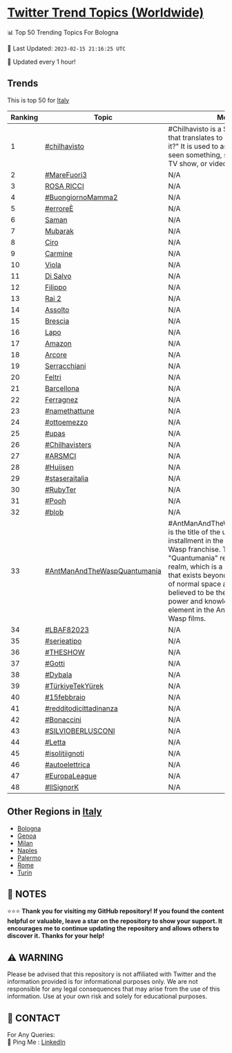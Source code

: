 [Twitter Trend Topics (Worldwide)](https://github.com/ErcinDedeoglu/Twitter-Trend-Topics)
==========


📊 Top 50 Trending Topics For Bologna

📆 Last Updated: `2023-02-15 21:16:25 UTC`

🔧 Updated every 1 hour!


## Trends

This is top 50 for [Italy](</Italy>)

| Ranking | Topic | Mean |
| ------- | ------------ | ------------ |
| 1 | [#chilhavisto](http://twitter.com/search?q=%23chilhavisto) | #Chilhavisto is a Spanish hashtag that translates to "Have you seen it?" It is used to ask if someone has seen something, such as a movie, TV show, or video. |
| 2 | [#MareFuori3](http://twitter.com/search?q=%23MareFuori3) | N/A |
| 3 | [ROSA RICCI](http://twitter.com/search?q=ROSA+RICCI) | N/A |
| 4 | [#BuongiornoMamma2](http://twitter.com/search?q=%23BuongiornoMamma2) | N/A |
| 5 | [#erroreÈ](http://twitter.com/search?q=%23errore%c3%88) | N/A |
| 6 | [Saman](http://twitter.com/search?q=Saman) | N/A |
| 7 | [Mubarak](http://twitter.com/search?q=Mubarak) | N/A |
| 8 | [Ciro](http://twitter.com/search?q=Ciro) | N/A |
| 9 | [Carmine](http://twitter.com/search?q=Carmine) | N/A |
| 10 | [Viola](http://twitter.com/search?q=Viola) | N/A |
| 11 | [Di Salvo](http://twitter.com/search?q=Di+Salvo) | N/A |
| 12 | [Filippo](http://twitter.com/search?q=Filippo) | N/A |
| 13 | [Rai 2](http://twitter.com/search?q=Rai+2) | N/A |
| 14 | [Assolto](http://twitter.com/search?q=Assolto) | N/A |
| 15 | [Brescia](http://twitter.com/search?q=Brescia) | N/A |
| 16 | [Lapo](http://twitter.com/search?q=Lapo) | N/A |
| 17 | [Amazon](http://twitter.com/search?q=Amazon) | N/A |
| 18 | [Arcore](http://twitter.com/search?q=Arcore) | N/A |
| 19 | [Serracchiani](http://twitter.com/search?q=Serracchiani) | N/A |
| 20 | [Feltri](http://twitter.com/search?q=Feltri) | N/A |
| 21 | [Barcellona](http://twitter.com/search?q=Barcellona) | N/A |
| 22 | [Ferragnez](http://twitter.com/search?q=Ferragnez) | N/A |
| 23 | [#namethattune](http://twitter.com/search?q=%23namethattune) | N/A |
| 24 | [#ottoemezzo](http://twitter.com/search?q=%23ottoemezzo) | N/A |
| 25 | [#upas](http://twitter.com/search?q=%23upas) | N/A |
| 26 | [#Chilhavisters](http://twitter.com/search?q=%23Chilhavisters) | N/A |
| 27 | [#ARSMCI](http://twitter.com/search?q=%23ARSMCI) | N/A |
| 28 | [#Huijsen](http://twitter.com/search?q=%23Huijsen) | N/A |
| 29 | [#staseraitalia](http://twitter.com/search?q=%23staseraitalia) | N/A |
| 30 | [#RubyTer](http://twitter.com/search?q=%23RubyTer) | N/A |
| 31 | [#Pooh](http://twitter.com/search?q=%23Pooh) | N/A |
| 32 | [#blob](http://twitter.com/search?q=%23blob) | N/A |
| 33 | [#AntManAndTheWaspQuantumania](http://twitter.com/search?q=%23AntManAndTheWaspQuantumania) | #AntManAndTheWaspQuantumania is the title of the upcoming third installment in the Ant-Man and The Wasp franchise. The word "Quantumania" refers to a quantum realm, which is a subatomic world that exists beyond the boundaries of normal space and time. It is believed to be the source of great power and knowledge, and is a key element in the Ant-Man and The Wasp films. |
| 34 | [#LBAF82023](http://twitter.com/search?q=%23LBAF82023) | N/A |
| 35 | [#serieatipo](http://twitter.com/search?q=%23serieatipo) | N/A |
| 36 | [#THESHOW](http://twitter.com/search?q=%23THESHOW) | N/A |
| 37 | [#Gotti](http://twitter.com/search?q=%23Gotti) | N/A |
| 38 | [#Dybala](http://twitter.com/search?q=%23Dybala) | N/A |
| 39 | [#TürkiyeTekYürek](http://twitter.com/search?q=%23T%c3%bcrkiyeTekY%c3%bcrek) | N/A |
| 40 | [#15febbraio](http://twitter.com/search?q=%2315febbraio) | N/A |
| 41 | [#redditodicittadinanza](http://twitter.com/search?q=%23redditodicittadinanza) | N/A |
| 42 | [#Bonaccini](http://twitter.com/search?q=%23Bonaccini) | N/A |
| 43 | [#SILVIOBERLUSCONI](http://twitter.com/search?q=%23SILVIOBERLUSCONI) | N/A |
| 44 | [#Letta](http://twitter.com/search?q=%23Letta) | N/A |
| 45 | [#isolitiignoti](http://twitter.com/search?q=%23isolitiignoti) | N/A |
| 46 | [#autoelettrica](http://twitter.com/search?q=%23autoelettrica) | N/A |
| 47 | [#EuropaLeague](http://twitter.com/search?q=%23EuropaLeague) | N/A |
| 48 | [#IlSignorK](http://twitter.com/search?q=%23IlSignorK) | N/A |



## Other Regions in [Italy](</Italy>)

* [Bologna](</Italy/Bologna.md>)
* [Genoa](</Italy/Genoa.md>)
* [Milan](</Italy/Milan.md>)
* [Naples](</Italy/Naples.md>)
* [Palermo](</Italy/Palermo.md>)
* [Rome](</Italy/Rome.md>)
* [Turin](</Italy/Turin.md>)



## 📝 NOTES

⭐⭐⭐ **Thank you for visiting my GitHub repository! If you found the content helpful or valuable, leave a star on the repository to show your support. It encourages me to continue updating the repository and allows others to discover it. Thanks for your help!**


## ⚠️ WARNING

Please be advised that this repository is not affiliated with Twitter and the information provided is for informational purposes only. We are not responsible for any legal consequences that may arise from the use of this information. Use at your own risk and solely for educational purposes.


## 📨 CONTACT

 For Any Queries:  
            🏓 Ping Me : [LinkedIn](https://www.linkedin.com/in/ercindedeoglu/)
